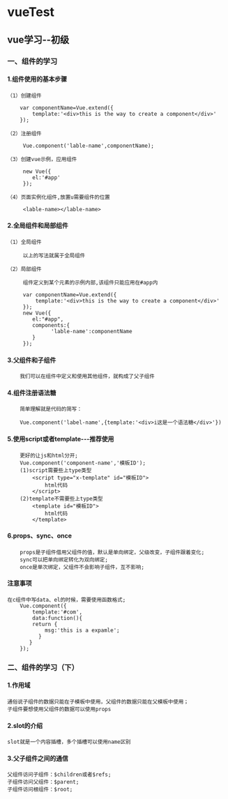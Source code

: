 #  vueTest
## vue学习--初级 
### 一、组件的学习 
#### 1.组件使用的基本步骤 
    （1）创建组件
    
        var componentName=Vue.extend({
            template:'<div>this is the way to create a component</div>'
        });
        
    （2）注册组件
    
         Vue.component('lable-name',componentName);
         
    （3）创建vue示例，应用组件
    
         new Vue({
            el:'#app'
         });
         
    （4）页面实例化组件,放置u需要组件的位置
    
         <lable-name></lable-name>
         
#### 2.全局组件和局部组件
    （1）全局组件
    
         以上的写法就属于全局组件
        
    （2）局部组件
    
         组件定义到某个元素的示例内部,该组件只能应用在#app内
            
         var componentName=Vue.extend({
             template:'<div>this is the way to create a component</div>'
         });
         new Vue({
            el:"#app",
            components:{
                  'lable-name':componentName
            }
         });
         
#### 3.父组件和子组件

        我们可以在组件中定义和使用其他组件，就构成了父子组件
        
#### 4.组件注册语法糖
        简单理解就是代码的简写：
    
        Vue.component('label-name',{template:'<div>i这是一个语法糖</div>'})
      
#### 5.使用script或者template---推荐使用

        更好的让js和html分开;
        Vue.component('component-name','模板ID');
        (1)script需要些上type类型
            <script type="x-template" id="模板ID">
                html代码
            </script>
        (2)template不需要些上type类型
            <template id="模板ID">
                html代码
            </template>
          
#### 6.props、sync、once

        props是子组件借用父组件的值，默认是单向绑定，父级改变，子组件跟着变化;
        sync可以把单向绑定转化为双向绑定;
        once是单次绑定，父组件不会影响子组件，互不影响;
     
#### 注意事项

    在c组件中写data、el的时候，需要使用函数格式;
        Vue.component({
            template:'#com',
            data:function(){
            return {
                msg:'this is a expamle';
              }
           }
        });
        
### 二、组件的学习（下）

#### 1.作用域

    通俗说子组件的数据只能在子模板中使用，父组件的数据只能在父模板中使用；
    子组件要想使用父组件的数据可以使用props
    
#### 2.slot的介绍

    slot就是一个内容插槽，多个插槽可以使用name区别
    
#### 3.父子组件之间的通信

    父组件访问子组件：$children或者$refs;
    子组件访问父组件：$parent;
    子组件访问根组件：$root;
